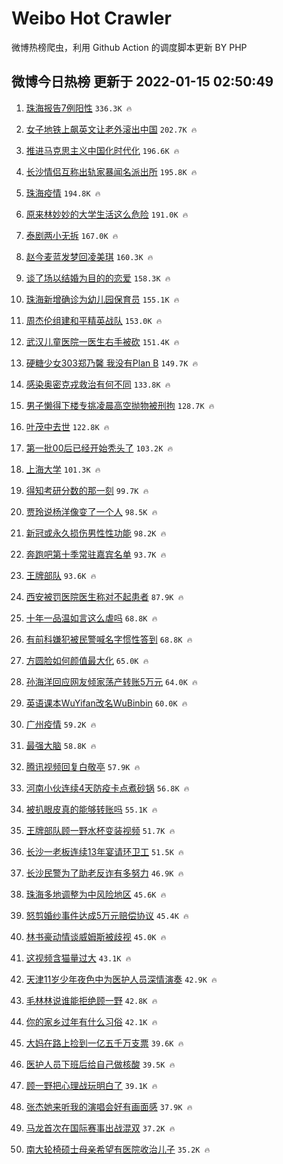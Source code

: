 # Weibo Hot Crawler 



微博热榜爬虫，利用 Github Action 的调度脚本更新 BY PHP 


## 微博今日热榜 更新于 2022-01-15 02:50:49 
1. [珠海报告7例阳性](https://s.weibo.com/weibo?q=%23%E7%8F%A0%E6%B5%B7%E6%8A%A5%E5%91%8A7%E4%BE%8B%E9%98%B3%E6%80%A7%23&Refer=top) `336.3K 🔥` 

1. [女子地铁上飙英文让老外滚出中国](https://s.weibo.com/weibo?q=%23%E5%A5%B3%E5%AD%90%E5%9C%B0%E9%93%81%E4%B8%8A%E9%A3%99%E8%8B%B1%E6%96%87%E8%AE%A9%E8%80%81%E5%A4%96%E6%BB%9A%E5%87%BA%E4%B8%AD%E5%9B%BD%23&Refer=top) `202.7K 🔥` 

1. [推进马克思主义中国化时代化](https://s.weibo.com/weibo?q=%23%E6%8E%A8%E8%BF%9B%E9%A9%AC%E5%85%8B%E6%80%9D%E4%B8%BB%E4%B9%89%E4%B8%AD%E5%9B%BD%E5%8C%96%E6%97%B6%E4%BB%A3%E5%8C%96%23&Refer=top) `196.6K 🔥` 

1. [长沙情侣互称出轨家暴闻名派出所](https://s.weibo.com/weibo?q=%23%E9%95%BF%E6%B2%99%E6%83%85%E4%BE%A3%E4%BA%92%E7%A7%B0%E5%87%BA%E8%BD%A8%E5%AE%B6%E6%9A%B4%E9%97%BB%E5%90%8D%E6%B4%BE%E5%87%BA%E6%89%80%23&Refer=top) `195.8K 🔥` 

1. [珠海疫情](https://s.weibo.com/weibo?q=%23%E7%8F%A0%E6%B5%B7%E7%96%AB%E6%83%85%23&Refer=top) `194.8K 🔥` 

1. [原来林妙妙的大学生活这么危险](https://s.weibo.com/weibo?q=%23%E5%8E%9F%E6%9D%A5%E6%9E%97%E5%A6%99%E5%A6%99%E7%9A%84%E5%A4%A7%E5%AD%A6%E7%94%9F%E6%B4%BB%E8%BF%99%E4%B9%88%E5%8D%B1%E9%99%A9%23&Refer=top) `191.0K 🔥` 

1. [泰剧两小无拆](https://s.weibo.com/weibo?q=%23%E6%B3%B0%E5%89%A7%E4%B8%A4%E5%B0%8F%E6%97%A0%E6%8B%86%23&Refer=top) `167.0K 🔥` 

1. [赵今麦蓝发梦回凌美琪](https://s.weibo.com/weibo?q=%23%E8%B5%B5%E4%BB%8A%E9%BA%A6%E8%93%9D%E5%8F%91%E6%A2%A6%E5%9B%9E%E5%87%8C%E7%BE%8E%E7%90%AA%23&Refer=top) `160.3K 🔥` 

1. [谈了场以结婚为目的的恋爱](https://s.weibo.com/weibo?q=%23%E8%B0%88%E4%BA%86%E5%9C%BA%E4%BB%A5%E7%BB%93%E5%A9%9A%E4%B8%BA%E7%9B%AE%E7%9A%84%E7%9A%84%E6%81%8B%E7%88%B1%23&Refer=top) `158.3K 🔥` 

1. [珠海新增确诊为幼儿园保育员](https://s.weibo.com/weibo?q=%23%E7%8F%A0%E6%B5%B7%E6%96%B0%E5%A2%9E%E7%A1%AE%E8%AF%8A%E4%B8%BA%E5%B9%BC%E5%84%BF%E5%9B%AD%E4%BF%9D%E8%82%B2%E5%91%98%23&Refer=top) `155.1K 🔥` 

1. [周杰伦组建和平精英战队](https://s.weibo.com/weibo?q=%23%E5%91%A8%E6%9D%B0%E4%BC%A6%E7%BB%84%E5%BB%BA%E5%92%8C%E5%B9%B3%E7%B2%BE%E8%8B%B1%E6%88%98%E9%98%9F%23&Refer=top) `153.0K 🔥` 

1. [武汉儿童医院一医生右手被砍](https://s.weibo.com/weibo?q=%23%E6%AD%A6%E6%B1%89%E5%84%BF%E7%AB%A5%E5%8C%BB%E9%99%A2%E4%B8%80%E5%8C%BB%E7%94%9F%E5%8F%B3%E6%89%8B%E8%A2%AB%E7%A0%8D%23&Refer=top) `151.4K 🔥` 

1. [硬糖少女303郑乃馨 我没有Plan B](https://s.weibo.com/weibo?q=%E7%A1%AC%E7%B3%96%E5%B0%91%E5%A5%B3303%E9%83%91%E4%B9%83%E9%A6%A8%20%E6%88%91%E6%B2%A1%E6%9C%89Plan%20B&Refer=top) `149.7K 🔥` 

1. [感染奥密克戎救治有何不同](https://s.weibo.com/weibo?q=%23%E6%84%9F%E6%9F%93%E5%A5%A5%E5%AF%86%E5%85%8B%E6%88%8E%E6%95%91%E6%B2%BB%E6%9C%89%E4%BD%95%E4%B8%8D%E5%90%8C%23&Refer=top) `133.8K 🔥` 

1. [男子懒得下楼专挑凌晨高空抛物被刑拘](https://s.weibo.com/weibo?q=%23%E7%94%B7%E5%AD%90%E6%87%92%E5%BE%97%E4%B8%8B%E6%A5%BC%E4%B8%93%E6%8C%91%E5%87%8C%E6%99%A8%E9%AB%98%E7%A9%BA%E6%8A%9B%E7%89%A9%E8%A2%AB%E5%88%91%E6%8B%98%23&Refer=top) `128.7K 🔥` 

1. [叶茂中去世](https://s.weibo.com/weibo?q=%23%E5%8F%B6%E8%8C%82%E4%B8%AD%E5%8E%BB%E4%B8%96%23&Refer=top) `122.8K 🔥` 

1. [第一批00后已经开始秃头了](https://s.weibo.com/weibo?q=%23%E7%AC%AC%E4%B8%80%E6%89%B900%E5%90%8E%E5%B7%B2%E7%BB%8F%E5%BC%80%E5%A7%8B%E7%A7%83%E5%A4%B4%E4%BA%86%23&Refer=top) `103.2K 🔥` 

1. [上海大学](https://s.weibo.com/weibo?q=%E4%B8%8A%E6%B5%B7%E5%A4%A7%E5%AD%A6&Refer=top) `101.3K 🔥` 

1. [得知考研分数的那一刻](https://s.weibo.com/weibo?q=%23%E5%BE%97%E7%9F%A5%E8%80%83%E7%A0%94%E5%88%86%E6%95%B0%E7%9A%84%E9%82%A3%E4%B8%80%E5%88%BB%23&Refer=top) `99.7K 🔥` 

1. [贾玲说杨洋像变了一个人](https://s.weibo.com/weibo?q=%23%E8%B4%BE%E7%8E%B2%E8%AF%B4%E6%9D%A8%E6%B4%8B%E5%83%8F%E5%8F%98%E4%BA%86%E4%B8%80%E4%B8%AA%E4%BA%BA%23&Refer=top) `98.5K 🔥` 

1. [新冠或永久损伤男性性功能](https://s.weibo.com/weibo?q=%23%E6%96%B0%E5%86%A0%E6%88%96%E6%B0%B8%E4%B9%85%E6%8D%9F%E4%BC%A4%E7%94%B7%E6%80%A7%E6%80%A7%E5%8A%9F%E8%83%BD%23&Refer=top) `98.2K 🔥` 

1. [奔跑吧第十季常驻嘉宾名单](https://s.weibo.com/weibo?q=%23%E5%A5%94%E8%B7%91%E5%90%A7%E7%AC%AC%E5%8D%81%E5%AD%A3%E5%B8%B8%E9%A9%BB%E5%98%89%E5%AE%BE%E5%90%8D%E5%8D%95%23&Refer=top) `93.7K 🔥` 

1. [王牌部队](https://s.weibo.com/weibo?q=%E7%8E%8B%E7%89%8C%E9%83%A8%E9%98%9F&Refer=top) `93.6K 🔥` 

1. [西安被罚医院医生称对不起患者](https://s.weibo.com/weibo?q=%23%E8%A5%BF%E5%AE%89%E8%A2%AB%E7%BD%9A%E5%8C%BB%E9%99%A2%E5%8C%BB%E7%94%9F%E7%A7%B0%E5%AF%B9%E4%B8%8D%E8%B5%B7%E6%82%A3%E8%80%85%23&Refer=top) `87.9K 🔥` 

1. [十年一品温如言这么虐吗](https://s.weibo.com/weibo?q=%23%E5%8D%81%E5%B9%B4%E4%B8%80%E5%93%81%E6%B8%A9%E5%A6%82%E8%A8%80%E8%BF%99%E4%B9%88%E8%99%90%E5%90%97%23&Refer=top) `68.8K 🔥` 

1. [有前科嫌犯被民警喊名字惯性答到](https://s.weibo.com/weibo?q=%23%E6%9C%89%E5%89%8D%E7%A7%91%E5%AB%8C%E7%8A%AF%E8%A2%AB%E6%B0%91%E8%AD%A6%E5%96%8A%E5%90%8D%E5%AD%97%E6%83%AF%E6%80%A7%E7%AD%94%E5%88%B0%23&Refer=top) `68.8K 🔥` 

1. [方圆脸如何颜值最大化](https://s.weibo.com/weibo?q=%23%E6%96%B9%E5%9C%86%E8%84%B8%E5%A6%82%E4%BD%95%E9%A2%9C%E5%80%BC%E6%9C%80%E5%A4%A7%E5%8C%96%23&Refer=top) `65.0K 🔥` 

1. [孙海洋回应网友倾家荡产转账5万元](https://s.weibo.com/weibo?q=%23%E5%AD%99%E6%B5%B7%E6%B4%8B%E5%9B%9E%E5%BA%94%E7%BD%91%E5%8F%8B%E5%80%BE%E5%AE%B6%E8%8D%A1%E4%BA%A7%E8%BD%AC%E8%B4%A65%E4%B8%87%E5%85%83%23&Refer=top) `64.0K 🔥` 

1. [英语课本WuYifan改名WuBinbin](https://s.weibo.com/weibo?q=%23%E8%8B%B1%E8%AF%AD%E8%AF%BE%E6%9C%ACWuYifan%E6%94%B9%E5%90%8DWuBinbin%23&Refer=top) `60.0K 🔥` 

1. [广州疫情](https://s.weibo.com/weibo?q=%23%E5%B9%BF%E5%B7%9E%E7%96%AB%E6%83%85%23&Refer=top) `59.2K 🔥` 

1. [最强大脑](https://s.weibo.com/weibo?q=%E6%9C%80%E5%BC%BA%E5%A4%A7%E8%84%91&Refer=top) `58.8K 🔥` 

1. [腾讯视频回复白敬亭](https://s.weibo.com/weibo?q=%23%E8%85%BE%E8%AE%AF%E8%A7%86%E9%A2%91%E5%9B%9E%E5%A4%8D%E7%99%BD%E6%95%AC%E4%BA%AD%23&Refer=top) `57.9K 🔥` 

1. [河南小伙连续4天防疫卡点煮砂锅](https://s.weibo.com/weibo?q=%23%E6%B2%B3%E5%8D%97%E5%B0%8F%E4%BC%99%E8%BF%9E%E7%BB%AD4%E5%A4%A9%E9%98%B2%E7%96%AB%E5%8D%A1%E7%82%B9%E7%85%AE%E7%A0%82%E9%94%85%23&Refer=top) `56.8K 🔥` 

1. [被扒眼皮真的能够转账吗](https://s.weibo.com/weibo?q=%23%E8%A2%AB%E6%89%92%E7%9C%BC%E7%9A%AE%E7%9C%9F%E7%9A%84%E8%83%BD%E5%A4%9F%E8%BD%AC%E8%B4%A6%E5%90%97%23&Refer=top) `55.1K 🔥` 

1. [王牌部队顾一野水杯变装视频](https://s.weibo.com/weibo?q=%23%E7%8E%8B%E7%89%8C%E9%83%A8%E9%98%9F%E9%A1%BE%E4%B8%80%E9%87%8E%E6%B0%B4%E6%9D%AF%E5%8F%98%E8%A3%85%E8%A7%86%E9%A2%91%23&Refer=top) `51.7K 🔥` 

1. [长沙一老板连续13年宴请环卫工](https://s.weibo.com/weibo?q=%23%E9%95%BF%E6%B2%99%E4%B8%80%E8%80%81%E6%9D%BF%E8%BF%9E%E7%BB%AD13%E5%B9%B4%E5%AE%B4%E8%AF%B7%E7%8E%AF%E5%8D%AB%E5%B7%A5%23&Refer=top) `51.5K 🔥` 

1. [长沙民警为了助老反诈有多努力](https://s.weibo.com/weibo?q=%23%E9%95%BF%E6%B2%99%E6%B0%91%E8%AD%A6%E4%B8%BA%E4%BA%86%E5%8A%A9%E8%80%81%E5%8F%8D%E8%AF%88%E6%9C%89%E5%A4%9A%E5%8A%AA%E5%8A%9B%23&Refer=top) `46.9K 🔥` 

1. [珠海多地调整为中风险地区](https://s.weibo.com/weibo?q=%23%E7%8F%A0%E6%B5%B7%E5%A4%9A%E5%9C%B0%E8%B0%83%E6%95%B4%E4%B8%BA%E4%B8%AD%E9%A3%8E%E9%99%A9%E5%9C%B0%E5%8C%BA%23&Refer=top) `45.6K 🔥` 

1. [怒剪婚纱事件达成5万元赔偿协议](https://s.weibo.com/weibo?q=%23%E6%80%92%E5%89%AA%E5%A9%9A%E7%BA%B1%E4%BA%8B%E4%BB%B6%E8%BE%BE%E6%88%905%E4%B8%87%E5%85%83%E8%B5%94%E5%81%BF%E5%8D%8F%E8%AE%AE%23&Refer=top) `45.4K 🔥` 

1. [林书豪动情谈威姆斯被歧视](https://s.weibo.com/weibo?q=%23%E6%9E%97%E4%B9%A6%E8%B1%AA%E5%8A%A8%E6%83%85%E8%B0%88%E5%A8%81%E5%A7%86%E6%96%AF%E8%A2%AB%E6%AD%A7%E8%A7%86%23&Refer=top) `45.0K 🔥` 

1. [这视频含猫量过大](https://s.weibo.com/weibo?q=%23%E8%BF%99%E8%A7%86%E9%A2%91%E5%90%AB%E7%8C%AB%E9%87%8F%E8%BF%87%E5%A4%A7%23&Refer=top) `43.1K 🔥` 

1. [天津11岁少年夜色中为医护人员深情演奏](https://s.weibo.com/weibo?q=%23%E5%A4%A9%E6%B4%A511%E5%B2%81%E5%B0%91%E5%B9%B4%E5%A4%9C%E8%89%B2%E4%B8%AD%E4%B8%BA%E5%8C%BB%E6%8A%A4%E4%BA%BA%E5%91%98%E6%B7%B1%E6%83%85%E6%BC%94%E5%A5%8F%23&Refer=top) `42.9K 🔥` 

1. [毛林林说谁能拒绝顾一野](https://s.weibo.com/weibo?q=%E6%AF%9B%E6%9E%97%E6%9E%97%E8%AF%B4%E8%B0%81%E8%83%BD%E6%8B%92%E7%BB%9D%E9%A1%BE%E4%B8%80%E9%87%8E&Refer=top) `42.8K 🔥` 

1. [你的家乡过年有什么习俗](https://s.weibo.com/weibo?q=%23%E4%BD%A0%E7%9A%84%E5%AE%B6%E4%B9%A1%E8%BF%87%E5%B9%B4%E6%9C%89%E4%BB%80%E4%B9%88%E4%B9%A0%E4%BF%97%23&Refer=top) `42.1K 🔥` 

1. [大妈在路上捡到一亿五千万支票](https://s.weibo.com/weibo?q=%23%E5%A4%A7%E5%A6%88%E5%9C%A8%E8%B7%AF%E4%B8%8A%E6%8D%A1%E5%88%B0%E4%B8%80%E4%BA%BF%E4%BA%94%E5%8D%83%E4%B8%87%E6%94%AF%E7%A5%A8%23&Refer=top) `39.6K 🔥` 

1. [医护人员下班后给自己做核酸](https://s.weibo.com/weibo?q=%23%E5%8C%BB%E6%8A%A4%E4%BA%BA%E5%91%98%E4%B8%8B%E7%8F%AD%E5%90%8E%E7%BB%99%E8%87%AA%E5%B7%B1%E5%81%9A%E6%A0%B8%E9%85%B8%23&Refer=top) `39.5K 🔥` 

1. [顾一野把心理战玩明白了](https://s.weibo.com/weibo?q=%23%E9%A1%BE%E4%B8%80%E9%87%8E%E6%8A%8A%E5%BF%83%E7%90%86%E6%88%98%E7%8E%A9%E6%98%8E%E7%99%BD%E4%BA%86%23&Refer=top) `39.1K 🔥` 

1. [张杰她来听我的演唱会好有画面感](https://s.weibo.com/weibo?q=%23%E5%BC%A0%E6%9D%B0%E5%A5%B9%E6%9D%A5%E5%90%AC%E6%88%91%E7%9A%84%E6%BC%94%E5%94%B1%E4%BC%9A%E5%A5%BD%E6%9C%89%E7%94%BB%E9%9D%A2%E6%84%9F%23&Refer=top) `37.9K 🔥` 

1. [马龙首次在国际赛事出战混双](https://s.weibo.com/weibo?q=%23%E9%A9%AC%E9%BE%99%E9%A6%96%E6%AC%A1%E5%9C%A8%E5%9B%BD%E9%99%85%E8%B5%9B%E4%BA%8B%E5%87%BA%E6%88%98%E6%B7%B7%E5%8F%8C%23&Refer=top) `37.2K 🔥` 

1. [南大轮椅硕士母亲希望有医院收治儿子](https://s.weibo.com/weibo?q=%23%E5%8D%97%E5%A4%A7%E8%BD%AE%E6%A4%85%E7%A1%95%E5%A3%AB%E6%AF%8D%E4%BA%B2%E5%B8%8C%E6%9C%9B%E6%9C%89%E5%8C%BB%E9%99%A2%E6%94%B6%E6%B2%BB%E5%84%BF%E5%AD%90%23&Refer=top) `35.2K 🔥` 

